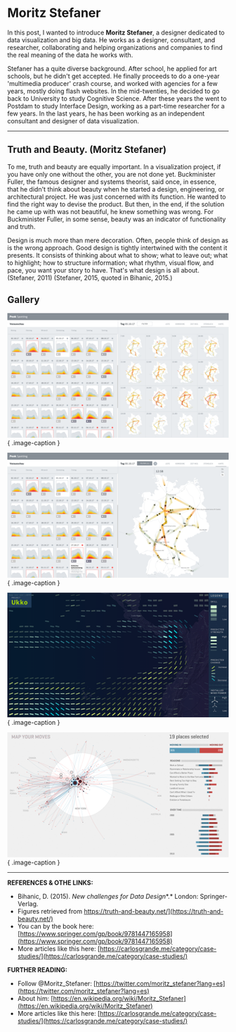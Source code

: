 # Moritz Stefaner

In this post, I wanted to introduce **Moritz Stefaner**, a designer dedicated to data visualization and big data. He works as a designer, consultant, and researcher, collaborating and helping organizations and companies to find the real meaning of the data he works with.

Stefaner has a quite diverse background. After school, he applied for art schools, but he didn't get accepted. He finally proceeds to do a one-year 'multimedia producer' crash course, and worked with agencies for a few years, mostly doing flash websites. In the mid-twenties, he decided to go back to University to study Cognitive Science. After these years the went to Postdam to study Interface Design, working as a part-time researcher for a few years. In the last years, he has been working as an independent consultant and designer of data visualization.

---

## Truth and Beauty. (Moritz Stefaner)


To me, truth and beauty are equally important. In a visualization project, if you have only one without the other, you are not done yet.
Buckminister Fuller, the famous designer and systems theorist, said once, in essence, that he didn't think about beauty when he started a design, engineering, or architectural project. He was just concerned with its function. He wanted to find the right way to devise the product. But then, in the end, if the solution he came up with was not beautiful, he knew something was wrong. For Buckminister Fuller, in some sense, beauty was an indicator of functionality and truth.

Design is much more than mere decoration. Often, people think of design as is the wrong approach. Good design is tightly intertwined with the content it presents. It consists of thinking about what to show; what to leave out; what to highlight; how to structure information; what rhythm, visual flow, and pace, you want your story to have. That's what design is all about. (Stefaner, 2011)
(Stefaner, 2015, quoted in Bihanic, 2015.)


## Gallery

<div class="gallery grid-2 effect-zoom" markdown>

![Peak Spotting: Data on rails](../../assets/images/references/stefaner-peak-spotting-1.png){ .image-caption }

![Peak Spotting: Data on rails](../../assets/images/references/stefaner-peak-spotting-2.png){ .image-caption }


![Project Ukko: Seasonal wind predictions](../../assets/images/references/stefaner-project-ukko.png){ .image-caption }


![Project: Map your moves](../../assets/images/references/stefaner-map-your-moves.png){ .image-caption }

</div>

---

**REFERENCES & OTHE LINKS:**

- Bihanic, D. (2015). *New challenges for Data Design**.* London: Springer-Verlag.
- Figures retrieved from https://truth-and-beauty.net/](https://truth-and-beauty.net/)
- You can by the book here: [https://www.springer.com/gp/book/9781447165958](https://www.springer.com/gp/book/9781447165958)
- More articles like this here: [https://carlosgrande.me/category/case-studies/](https://carlosgrande.me/category/case-studies/)

**FURTHER READING:**

- Follow @Moritz_Stefaner: [https://twitter.com/moritz_stefaner?lang=es](https://twitter.com/moritz_stefaner?lang=es)
- About him: [https://en.wikipedia.org/wiki/Moritz_Stefaner](https://en.wikipedia.org/wiki/Moritz_Stefaner)
- More articles like this here: [https://carlosgrande.me/category/case-studies/](https://carlosgrande.me/category/case-studies/)